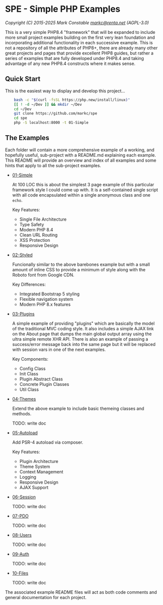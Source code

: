 # SPE - Simple PHP Examples

_Copyright (C) 2015-2025 Mark Constable <markc@renta.net> (AGPL-3.0)_

This is a very simple PHP8.4 "framework" that will be expanded to include more
small project examples building on the first very lean foundation and
incorporating additional functionality in each successive example. This is not
a repository of all the attributes of PHP8+, there are already many other great
projects and pages that provide excellent PHP8 guides, but rather a series of
examples that are fully developed under PHP8.4 and taking advantage of any new
PHP8.4 constructs where it makes sense.

## Quick Start

This is the easiest way to display and develop this project...

```bash
    bash -c "$(curl -fsSL https://php.new/install/linux)"
    [[ ! -d ~/Dev ]] && mkdir ~/Dev
    cd ~/Dev
    git clone https://github.com/markc/spe
    cd spe
    php -S localhost:8000 -t 01-Simple
```

## The Examples

Each folder will contain a more comprehensive example of a working, and
hopefully useful, sub-project with a README.md explaining each example. This
README will provide an overview and index of all examples and some hints that
apply to all the sub-project examples.

- [01-Simple]

  At 100 LOC this is about the simplest 3 page example of this particular
  framework style I could come up with. It is a self-contained single script
  with all code encapsulated within a single anonymous class and one `echo`.

  Key Features:
    - Single File Architecture
    - Type Safety
    - Modern PHP 8.4
    - Clean URL Routing
    - XSS Protection
    - Responsive Design

- [02-Styled]

  Funcionally similar to the above barebones example but with a small amount
  of inline CSS to provide a minimum of style along with the Roboto font from
  Google CDN.

  Key Differences:
    - Integrated Bootstrap 5 styling
    - Flexible navigation system
    - Modern PHP 8.x features

- [03-Plugins]

  A simple example of providing "plugins" which are basically the model of
  the traditional MVC coding style. It also includes a simple AJAX link on
  the About page that dumps the main global output array using the ultra
  simple remote XHR API. There is also an example of passing a success/error
  message back into the same page but it will be replaced with session vars
  in one of the next examples.

  Key Components:
    - Config Class
    - Init Class
    - Plugin Abstract Class
    - Concrete Plugin Classes
    - Util Class

- [04-Themes]

  Extend the above example to include basic themeing classes and methods.

  TODO: write doc

- [05-Autoload]

  Add PSR-4 autoload via composer.

  Key Features:
    - Plugin Architecture
    - Theme System
    - Context Management
    - Logging
    - Responsive Design
    - AJAX Support

- [06-Session]

  TODO: write doc

- [07-PDO]

  TODO: write doc

- [08-Users]

  TODO: write doc

- [09-Auth]

  TODO: write doc

- [10-Files]

  TODO: write doc


The associated example README files will act as both code comments and
general documentation for each project.

[01-Simple]:   https://github.com/markc/spe/tree/master/01-Simple/README.md
[02-Styled]:   https://github.com/markc/spe/tree/master/02-Styled/README.md
[03-Plugins]:  https://github.com/markc/spe/tree/master/03-Plugins/README.md
[04-Themes]:   https://github.com/markc/spe/tree/master/04-Themes/README.md
[05-Autoload]: https://github.com/markc/spe/tree/master/05-Autoload/README.md
[06-Session]:  https://github.com/markc/spe/tree/master/06-Session/README.md
[07-PDO]:      https://github.com/markc/spe/tree/master/07-PDO/README.md
[08-Users]:    https://github.com/markc/spe/tree/master/08-Users/README.md
[09-Auth]:     https://github.com/markc/spe/tree/master/09-Auth/README.md
[10-Files]:    https://github.com/markc/spe/tree/master/10-Files/README.md
